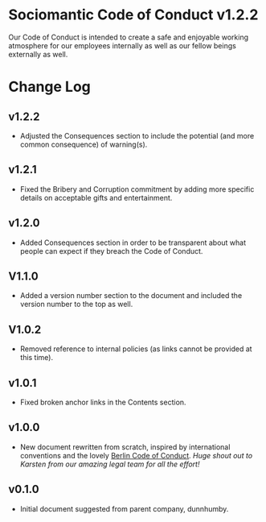 # Sociomantic Code of Conduct v1.2.2

Our Code of Conduct is intended to create a safe and enjoyable working atmosphere for our employees internally as well as our fellow beings externally as well.

# Change Log

## v1.2.2

 * Adjusted the Consequences section to include the potential (and more common consequence) of warning(s).

## v1.2.1

 * Fixed the Bribery and Corruption commitment by adding more specific details on acceptable gifts and entertainment.

## v1.2.0

 * Added Consequences section in order to be transparent about what people can expect if they breach the Code of Conduct.

## V1.1.0

 * Added a version number section to the document and included the version number to the top as well.

## V1.0.2

 * Removed reference to internal policies (as links cannot be provided at this time).

## v1.0.1

 * Fixed broken anchor links in the Contents section.

## v1.0.0

 * New document rewritten from scratch, inspired by international conventions and the lovely [Berlin Code of Conduct](http://berlincodeofconduct.org/). _Huge shout out to Karsten from our amazing legal team for all the effort!_

## v0.1.0

 * Initial document suggested from parent company, dunnhumby.
